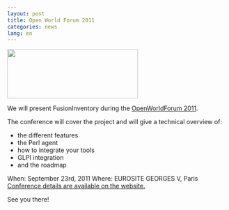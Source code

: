 ```yaml
---
layout: post
title: Open World Forum 2011
categories: news
lang: en
---
```


<img src="/news_docs/logo_owf-300x113.png" alt="" title="logo_owf" width="300" height="113" class="aligncenter size-medium wp-image-1256" />

We will present FusionInventory during the [OpenWorldForum 2011](http://www.openworldforum.org/).

The conference will cover the project and will give a technical overview of:
 - the different features
 - the Perl agent
 - how to integrate your tools
 - GLPI integration
 - and the roadmap

When: September 23rd, 2011
Where: EUROSITE GEORGES V, Paris
[Conference details are available on the website.](http://www.openworldforum.org/fre/Conferences/L-inventaire-de-vos-machines-avec-FusionInventory)

See you there!
